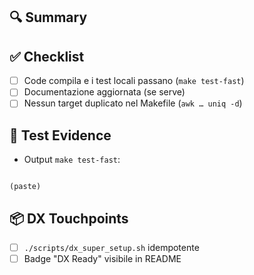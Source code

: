 ## 🔍 Summary
<!-- Cosa cambia e perché -->

## ✅ Checklist
- [ ] Code compila e i test locali passano (`make test-fast`)
- [ ] Documentazione aggiornata (se serve)
- [ ] Nessun target duplicato nel Makefile (`awk … uniq -d`)

## 🧪 Test Evidence
- Output `make test-fast`:
```

(paste)

```

## 📦 DX Touchpoints
- [ ] `./scripts/dx_super_setup.sh` idempotente
- [ ] Badge "DX Ready" visibile in README
